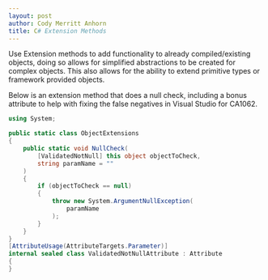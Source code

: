 ```yaml
---
layout: post
author: Cody Merritt Anhorn
title: C# Extension Methods
---
```


Use Extension methods to add functionality to already compiled/existing objects, doing so allows for simplified abstractions to be created for complex objects. This also allows for the ability to extend primitive types or framework provided objects.

Below is an extension method that does a null check, including a bonus attribute to help with fixing the false negatives in Visual Studio for CA1062.

~~~csharp
using System;

public static class ObjectExtensions
{
    public static void NullCheck(
        [ValidatedNotNull] this object objectToCheck,
        string paramName = ""
    )
    {
        if (objectToCheck == null)
        {
            throw new System.ArgumentNullException(
                paramName
            );
        }
    }
}
[AttributeUsage(AttributeTargets.Parameter)]
internal sealed class ValidatedNotNullAttribute : Attribute
{
}
~~~
